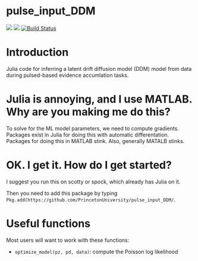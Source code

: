 # pulse_input_DDM

[![](https://img.shields.io/badge/docs-stable-blue.svg)](https://PrincetonUniversity.github.io/pulse_input_DDM/stable)
[![](https://img.shields.io/badge/docs-dev-blue.svg)](https://PrincetonUniversity.github.io/pulse_input_DDM/dev)
[![Build Status](https://travis-ci.com/PrincetonUniversity/pulse_input_DDM.svg?token=WcHBepPGGgEuyqydchVr&branch=master)](https://travis-ci.com/PrincetonUniversity/pulse_input_DDM)

# Introduction

Julia code for inferring a latent drift diffusion model (DDM) model from data during pulsed-based evidence accumlation tasks.

# Julia is annoying, and I use MATLAB. Why are you making me do this?

To solve for the ML model parameters, we need to compute gradients. Packages exist in Julia for doing this with automatic differentation. Packages for doing this in MATLAB stink. Also, generally MATALB stinks.

# OK. I get it. How do I get started?

I suggest you run this on scotty or spock, which already has Julia on it.

Then you need to add this package by typing `Pkg.add(https://github.com/PrincetonUniversity/pulse_input_DDM/`.

# Useful functions

Most users will want to work with these functions:

* `optimize_model(pz, pd, data)`: compute the Poisson log likelihood
